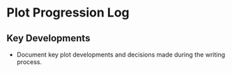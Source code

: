 # Plot Progression Log

## Key Developments
- Document key plot developments and decisions made during the writing process.
